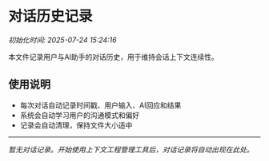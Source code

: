 # 对话历史记录

*初始化时间: 2025-07-24 15:24:16*

本文件记录用户与AI助手的对话历史，用于维持会话上下文连续性。

## 使用说明

- 每次对话自动记录时间戳、用户输入、AI回应和结果
- 系统会自动学习用户的沟通模式和偏好
- 记录会自动清理，保持文件大小适中

---

*暂无对话记录。开始使用上下文工程管理工具后，对话记录将自动出现在此处。*
